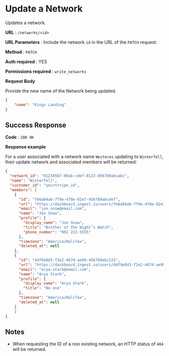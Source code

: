 # Update a Network

Updates a network.

**URL** : `/networks/<id>`

**URL Parameters** : Include the network `id` in the URL of the `PATCH` request.

**Method** : `PATCH`

**Auth required** : YES

**Permissions required** : `write_networks`

**Request Body**

Provide the new name of the Network being updated.

```json
{
	"name": "Kings Landing"
}
```

## Success Response

**Code** : `200 OK`

**Response example**

For a user associated with a network name `Westeros` updating to `Winterfell`, their update network and associated members will be returned:

```json
{
  "network_id": "01234567-89ab-cdef-0123-456789abcabc",
  "name": "Winterfell",
  "customer_id": "yourstripe_id",
  "members": [
    {
      "id": "7e6a84ab-7f9e-470e-82e7-456789abcdef",
      "url": "https://dashboard.ingest.io/users/7e6a84ab-7f9e-470e-82e7-456789abcdef",
      "email": "jon.snow@email.com",
      "name": "Jon Snow",
      "profile": {
        "display_name": "Jon Snow",
        "title": "Brother of the Night’s Watch",
        "phone_number": "902 222-5555"
      },
      "timezone": "America/Halifax",
      "deleted_at": null
    },
    {
      "id": "4df9e8d3-f2e2-467d-ae99-456789abc123",
      "url": "https://dashboard.ingest.io/users/4df9e8d3-f2e2-467d-ae99-456789abc123",
      "email": "arya.stark@email.com",
      "name": "Arya Stark",
      "profile": {
        "display_name": "Arya Stark",
        "title": "No one"
      },
      "timezone": "America/Halifax",
      "deleted_at": null
    }
	]
}
```

## Notes

* When requesting the ID of a non existing network, an HTTP status of `404` will be returned.
